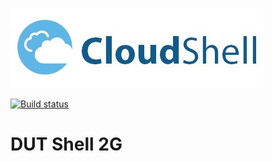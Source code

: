 ![](https://github.com/QualiSystems/cloudshell-shells-documentaion-templates/blob/master/cloudshell_logo.png)

[![Build status](https://travis-ci.org/QualiSystems/DUT-Shell-2G.svg?branch=master)](https://travis-ci.org/QualiSystems/DUT-Shell-2G)

# DUT Shell 2G
